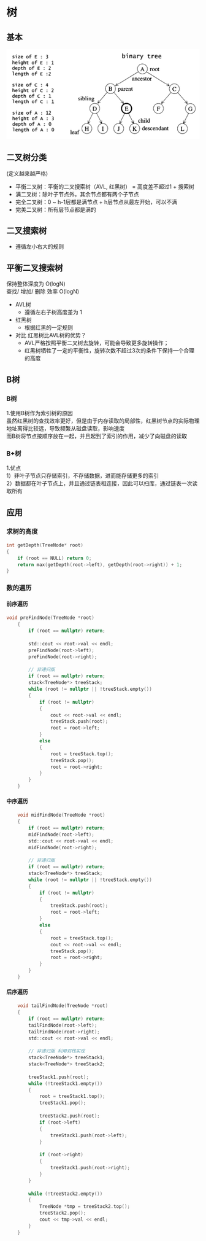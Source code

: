 
# 树

## 基本

![avatar](tree_terms.png)

## 二叉树分类

(定义越来越严格)  

- 平衡二叉树：平衡的二叉搜索树（AVL, 红黑树） = 高度差不超过1 + 搜索树  
- 满二叉树：除叶子节点外，其余节点都有两个子节点  
- 完全二叉树：0 ~ h-1层都是满节点 + h层节点从最左开始，可以不满  
- 完美二叉树：所有层节点都是满的  


## 二叉搜索树

- 遵循左小右大的规则

## 平衡二叉搜索树

保持整体深度为 O(logN)  
查找/ 增加/ 删除 效率 O(logN)

- AVL树
  - 遵循左右子树高度差为 1
- 红黑树
  - 根据红黑的一定规则
- 对比 红黑树比AVL树的优势？  
  - AVL严格按照平衡二叉树去旋转，可能会导致更多旋转操作；  
  - 红黑树牺牲了一定的平衡性，旋转次数不超过3次的条件下保持一个合理的高度

## B树

### B树

1.使用B树作为索引树的原因  
虽然红黑树的查找效率更好，但是由于内存读取的局部性，红黑树节点的实际物理地址离得比较远，导致频繁从磁盘读取，影响速度  
而B树将节点按顺序放在一起，并且起到了索引的作用，减少了向磁盘的读取  

### B+树

1.优点  
1）非叶子节点只存储索引，不存储数据，进而能存储更多的索引  
2）数据都在叶子节点上，并且通过链表相连接，因此可以扫库，通过链表一次读取所有

## 应用

### 求树的高度

```c
int getDepth(TreeNode* root)
{
    if (root == NULL) return 0;
    return max(getDepth(root->left), getDepth(root->right)) + 1;
}

```

### 数的遍历

#### 前序遍历

```c
void preFindNode(TreeNode *root)
    {
        if (root == nullptr) return;
 
        std::cout << root->val << endl;
        preFindNode(root->left);
        preFindNode(root->right);
 
        // 非递归版
        if (root == nullptr) return;
        stack<TreeNode*> treeStack;
        while (root != nullptr || !treeStack.empty())
        {
            if (root != nullptr)
            {
                cout << root->val << endl;
                treeStack.push(root);
                root = root->left;
            }
            else
            {
                root = treeStack.top();
                treeStack.pop();
                root = root->right;
            }
        }
    }
```

#### 中序遍历

```c
    void midFindNode(TreeNode *root)
    {
        if (root == nullptr) return;
        midFindNode(root->left);
        std::cout << root->val << endl;
        midFindNode(root->right);
 
        // 非递归版
        if (root == nullptr) return;
        stack<TreeNode*> treeStack;
        while (root != nullptr || !treeStack.empty())
        {
            if (root != nullptr)
            {
                treeStack.push(root);
                root = root->left;
            }
            else
            {
                root = treeStack.top();
                cout << root->val << endl;
                treeStack.pop();
                root = root->right;
            }
        }
    }

```

#### 后序遍历

```c
    void tailFindNode(TreeNode *root)
    {
        if (root == nullptr) return;
        tailFindNode(root->left);
        tailFindNode(root->right);
        std::cout << root->val << endl;
 
        // 非递归版 利用双栈实现
        stack<TreeNode*> treeStack1;
        stack<TreeNode*> treeStack2;
 
        treeStack1.push(root);
        while (!treeStack1.empty())
        {
            root = treeStack1.top();
            treeStack1.pop();
 
            treeStack2.push(root);
            if (root->left)
            {
                treeStack1.push(root->left);
            }
 
            if (root->right)
            {
                treeStack1.push(root->right);
            }
        }
 
        while (!treeStack2.empty())
        {
            TreeNode *tmp = treeStack2.top();
            treeStack2.pop();
            cout << tmp->val << endl;
        }
    }

```